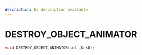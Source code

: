 ```yaml
---
description: No description available 
---
```


# DESTROY_OBJECT_ANIMATOR

```cpp
void DESTROY_OBJECT_ANIMATOR(int _Unk0);
```